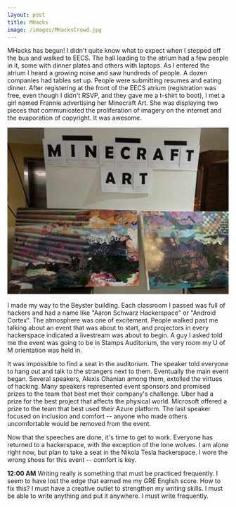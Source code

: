 ```yaml
---
layout: post
title: MHacks
image: /images/MHacksCrowd.jpg
---
```


MHacks has begun! I didn't quite know what to expect when I stepped off the bus and walked to EECS. The hall leading to the atrium had a few people in it, some with dinner plates and others with laptops. As I entered the atrium I heard a growing noise and saw hundreds of people. A dozen companies had tables set up. People were submitting resumes and eating dinner. After registering at the front of the EECS atrium (registration was free, even though I didn't RSVP, and they gave me a t-shirt to boot), I met a girl named Frannie advertising her Minecraft Art. She was displaying two pieces that communicated the proliferation of imagery on the internet and the evaporation of copyright. It was awesome.

![Minecraft art!](/images/MHacksMinecraft.jpg)

I made my way to the Beyster building. Each classroom I passed was full of hackers and had a name like "Aaron Schwarz Hackerspace" or "Android Cortex". The atmosphere was one of excitement. People walked past me talking about an event that was about to start, and projectors in every hackerspace indicated a livestream was about to begin. A guy I asked told me the event was going to be in Stamps Auditorium, the very room my U of M orientation was held in.

It was impossible to find a seat in the auditorium. The speaker told everyone to hang out and talk to the strangers next to them. Eventually the main event began. Several speakers, Alexis Ohanian among them, extolled the virtues of hacking. Many speakers represented event sponsors and promised prizes to the team that best met their company's challenge. Uber had a prize for the best project that affects the physical world. Microsoft offered a prize to the team that best used their Azure platform. The last speaker focused on inclusion and comfort -- anyone who made others uncomfortable would be removed from the event.

Now that the speeches are done, it's time to get to work. Everyone has returned to a hackerspace, with the exception of the lone wolves. I am alone right now, but plan to take a seat in the Nikola Tesla hackerspace. I wore the wrong shoes for this event -- comfort is key.

**12:00 AM** Writing really is something that must be practiced frequently. I seem to have lost the edge that earned me my GRE English score. How to fix this? I must have a creative outlet to strengthen my writing skills. I must be able to write anything and put it anywhere. I must write frequently.